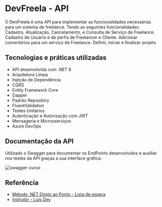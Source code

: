 
# DevFreela - API

O DevFreela é uma API para implementar as funcionalidades necessárias para um sistema de freelance. Tendo as seguintes funcionalidades: Cadastro, Atualização, Cancelamento, e Consulta de Serviço de Freelance. Cadastro de Usuário e de perfis de Freelancer e Cliente. Adicionar comentários para um serviço de Freelance. Definir, iniciar e finalizar projeto
## Tecnologias e práticas utilizadas

- API desenvolvida com .NET 6
- Arquitetura Limpa
- Injeção de Dependência
- CQRS
- Entity Framework Core
- Dapper
- Padrão Repository
- FluentValidation
- Testes Unitários
- Autenticação e Autorização com JWT
- Mensageria e Microsserviços
- Azure DevOps


## Documentação da API

 Utilizado o Swagger para documentar os EndPoints desenvolvidos e auxiliar nos testes da API graças a sua interface gráfica.
 
![swagger-curso](https://user-images.githubusercontent.com/61983373/180330650-7c0a68b1-54d3-492a-9def-3c622d21d42f.jpg)

## Referência

 - [Método .NET Direto ao Ponto - Lista de espera](https://lp.luisdev.com.br/lista-de-espera-metodo-net-direto-ao-ponto)
 - [Instrutor - Luis Dev](https://www.luisdev.com.br/)

